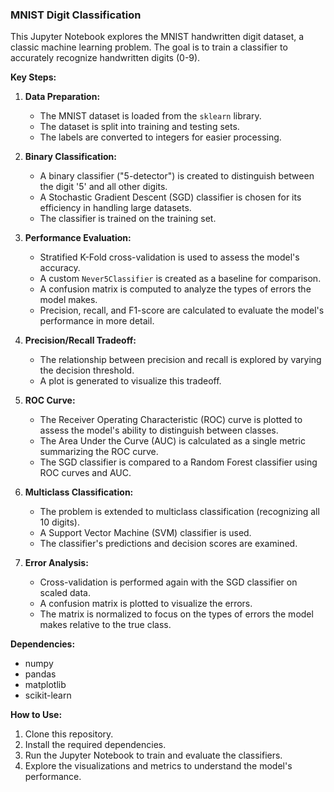 ### MNIST Digit Classification

This Jupyter Notebook explores the MNIST handwritten digit dataset, a classic machine learning problem. The goal is to train a classifier to accurately recognize handwritten digits (0-9).

**Key Steps:**

1. **Data Preparation:**
   - The MNIST dataset is loaded from the `sklearn` library.
   - The dataset is split into training and testing sets.
   - The labels are converted to integers for easier processing.

2. **Binary Classification:**
   - A binary classifier ("5-detector") is created to distinguish between the digit '5' and all other digits.
   - A Stochastic Gradient Descent (SGD) classifier is chosen for its efficiency in handling large datasets.
   - The classifier is trained on the training set.

3. **Performance Evaluation:**
   - Stratified K-Fold cross-validation is used to assess the model's accuracy.
   - A custom `Never5Classifier` is created as a baseline for comparison.
   - A confusion matrix is computed to analyze the types of errors the model makes.
   - Precision, recall, and F1-score are calculated to evaluate the model's performance in more detail.

4. **Precision/Recall Tradeoff:**
   - The relationship between precision and recall is explored by varying the decision threshold.
   - A plot is generated to visualize this tradeoff.

5. **ROC Curve:**
   - The Receiver Operating Characteristic (ROC) curve is plotted to assess the model's ability to distinguish between classes.
   - The Area Under the Curve (AUC) is calculated as a single metric summarizing the ROC curve.
   - The SGD classifier is compared to a Random Forest classifier using ROC curves and AUC.

6. **Multiclass Classification:**
   - The problem is extended to multiclass classification (recognizing all 10 digits).
   - A Support Vector Machine (SVM) classifier is used.
   - The classifier's predictions and decision scores are examined.

7. **Error Analysis:**
   - Cross-validation is performed again with the SGD classifier on scaled data.
   - A confusion matrix is plotted to visualize the errors.
   - The matrix is normalized to focus on the types of errors the model makes relative to the true class.

**Dependencies:**

- numpy
- pandas
- matplotlib
- scikit-learn

**How to Use:**

1. Clone this repository.
2. Install the required dependencies.
3. Run the Jupyter Notebook to train and evaluate the classifiers.
4. Explore the visualizations and metrics to understand the model's performance.
